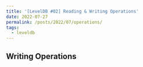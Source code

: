 ```yaml
---
title: '[LevelDB #02] Reading & Writing Operations'
date: 2022-07-27
permalink: /posts/2022/07/operations/
tags:
  - leveldb
---
```


## Writing Operations

